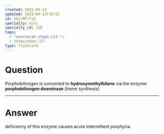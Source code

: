 ```yaml
---
created: 2025-04-13
updated: 2025-04-13T10:52
id: hK2!MP!TiQ
specialty: misc
specialty_id: 128
tags:
  - "source/ak-step1-v11:": 
  - theme/nbme::27
type: flashcard
---
```


# Question
Porphobilinogen is converted to **hydroxymethylbilane** via the enzyme **porphobilinogen deaminase** (heme synthesis)

---

# Answer
deficiency of this enzyme causes acute intermittent porphyria
